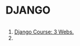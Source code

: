 ###### ######
# DJANGO
###### ######

01. [Django Course: 3 Webs.](https://github.com/Nouvellie/django/tree/django/01%20-%20django%20course:%203%20webs)
02. 